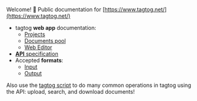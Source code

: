 Welcome! :open_hands: Public documentation for [https://www.tagtog.net/](https://www.tagtog.net/)

* tagtog **web app** documentation:
  * [Projects](projects.md)
  * [Documents pool](documentpool.md)
  * [Web Editor](webeditor.md)
* [**API** specification](https://github.com/tagtog/tagtog-doc/wiki/API-documents-v0.1)
* Accepted **formats**:
  * [Input](inputformats.md)
  * [Output](outputformats.md)

Also use the [tagtog script](https://github.com/tagtog/tagtog-doc/blob/master/tagtog) to do many common operations in tagtog using the API: upload, search, and download documents!
